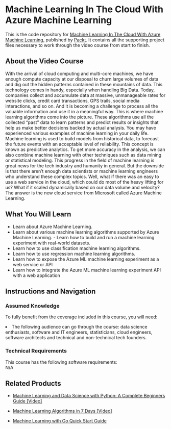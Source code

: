 


# Machine Learning In The Cloud With Azure Machine Learning	
This is the code repository for [Machine Learning In The Cloud With Azure Machine Learning](https://www.packtpub.com/application-development/machine-learning-cloud-azure-machine-learning-video), published by [Packt](https://www.packtpub.com/?utm_source=github). It contains all the supporting project files necessary to work through the video course from start to finish.
## About the Video Course
With the arrival of cloud computing and multi-core machines, we have enough compute capacity at our disposal to churn large volumes of data and dig out the hidden patterns contained in these mountains of data. This technology comes in handy, especially when handling Big Data. Today, companies collect and accumulate data at massive, unmanageable rates for website clicks, credit card transactions, GPS trails, social media interactions, and so on. And it is becoming a challenge to process all the valuable information and use it in a meaningful way. This is where machine learning algorithms come into the picture. These algorithms use all the collected “past” data to learn patterns and predict results or insights that help us make better decisions backed by actual analysis. You may have experienced various examples of machine learning in your daily life. Machine learning is used to build models from historical data, to forecast the future events with an acceptable level of reliability. This concept is known as predictive analytics. To get more accuracy in the analysis, we can also combine machine learning with other techniques such as data mining or statistical modeling. This progress in the field of machine learning is great news for the tech industry and humanity in general. But the downside is that there aren’t enough data scientists or machine learning engineers who understand these complex topics. Well, what if there was an easy to use a web service in the cloud, which could do most of the heavy lifting for us? What if it scaled dynamically based on our data volume and velocity? The answer is the new cloud service from Microsoft called Azure Machine Learning.

<H2>What You Will Learn</H2>
<DIV class=book-info-will-learn-text>
<UL>
<LI>Learn about Azure Machine Learning.</LI>
<LI>Learn about various machine learning algorithms supported by Azure Machine Learning. - Learn how to build and run a machine learning experiment with real-world datasets.</LI>
<LI>Learn how to use classification machine learning algorithms.</LI>
<LI>Learn how to use regression machine learning algorithms.</LI>
<LI>Learn how to expose the Azure ML machine learning experiment as a web service or API</LI>
<LI>Learn how to integrate the Azure ML machine learning experiment API with a web application</LI>
</UL></DIV>

## Instructions and Navigation
### Assumed Knowledge
To fully benefit from the coverage included in this course, you will need:<br/>
<DIV class=book-info-will-learn-text>
<LI> The following audience can go through the course: data science enthusiasts, software and IT engineers, statisticians, cloud engineers, software architects and technical and non-technical tech founders.</LI> 
<DIV>

### Technical Requirements
This course has the following software requirements:<br/>
N/A

## Related Products
* [Machine Learning and Data Science with Python: A Complete Beginners Guide [Video] ](https://www.packtpub.com/application-development/machine-learning-and-data-science-python-complete-beginners-guide-video)

* [Machine Learning Algorithms in 7 Days [Video]]( https://www.packtpub.com/big-data-and-business-intelligence/machine-learning-algorithms-7-days-video)

* [Machine Learning with Go Quick Start Guide]( https://www.packtpub.com/big-data-and-business-intelligence/machine-learning-go-quick-start-guide)
